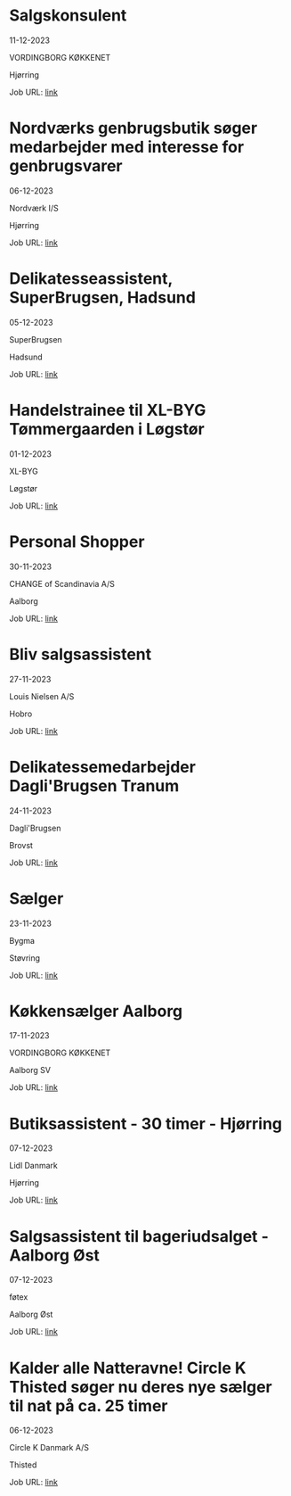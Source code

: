# Salgskonsulent
11-12-2023

VORDINGBORG KØKKENET

Hjørring

Job URL: [link](https://app.jobmatchprofile.com/gxcdrk/vordingborg-kokkenet-as/adrpkc/salgskonsulent-hjorring)


# Nordværks genbrugsbutik søger medarbejder med interesse for genbrugsvarer
06-12-2023

Nordværk I/S

Hjørring

Job URL: [link](https://candidate.hr-manager.net/ApplicationInit.aspx?cid=2768&ProjectId=143602&DepartmentId=18961&MediaId=4629)


# Delikatesseassistent, SuperBrugsen, Hadsund
05-12-2023

SuperBrugsen

Hadsund

Job URL: [link](https://jobs.coop.dk/job/Delikatesseassistent%2C-SuperBrugsen%2C-Hadsund/783773602/)


# Handelstrainee til XL-BYG Tømmergaarden i Løgstør
01-12-2023

XL-BYG

Løgstør

Job URL: [link](https://app.elvium.com/da/positions/24022/job_posting?referer_host=www.jobindex.dk)


# Personal Shopper
30-11-2023

CHANGE of Scandinavia A/S

Aalborg

Job URL: [link](https://candidate.hr-manager.net/ApplicationInit.aspx?cid=1178&ProjectId=145740&DepartmentId=18982&MediaId=59)


# Bliv salgsassistent
27-11-2023

Louis Nielsen A/S

Hobro

Job URL: [link](https://www.jobindex.dk/jobannonce/reportage/1728/salgsassistent-til-louis-nielsen-hobro)


# Delikatessemedarbejder Dagli'Brugsen Tranum
24-11-2023

Dagli'Brugsen

Brovst

Job URL: [link](https://jobs.coop.dk/job/Delikatessemedarbejder-Dagli&apos;Brugsen-Tranum/783145402/)


# Sælger
23-11-2023

Bygma

Støvring

Job URL: [link](https://www.bygmajob.dk/se-vores-ledige-stillinger/saelger-til-bygma-stoevring-ansoegningsfrist-18-december-2023/?utm_source=jobindex&utm_medium=&utm_campaign=s%C3%A6lger-st%C3%B8vring&utm_content=20231123-st%C3%B8vring)


# Køkkensælger Aalborg
17-11-2023

VORDINGBORG KØKKENET

Aalborg SV

Job URL: [link](https://app.jobmatchprofile.com/gxcdrk/vordingborg-kokkenet-as/74ksaq/kokkensalger-aalborg)


# Butiksassistent - 30 timer - Hjørring
07-12-2023

Lidl Danmark

Hjørring

Job URL: [link](https://karriere.lidl.dk/ledige-stillinger/butiksassistent-30-timer-hjoerring-342862)


# Salgsassistent til bageriudsalget - Aalborg Øst
07-12-2023

føtex

Aalborg Øst

Job URL: [link](https://sallinggroup.com/job/ledige-stillinger/528c1d9b-148f-41d6-8a6c-111982827987)


# Kalder alle Natteravne! Circle K Thisted søger nu deres nye sælger til nat på ca. 25 timer
06-12-2023

Circle K Danmark A/S

Thisted

Job URL: [link](https://www.jobindex.dk/jobannonce/r12133656/kalder-alle-natteravne-circle-k-thisted-soeger-nu-deres-nye-saelger-til-nat-paa-ca-25-timer)


